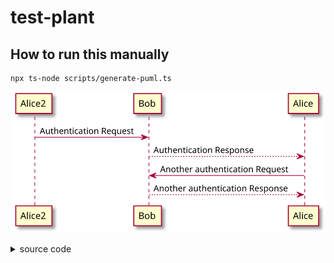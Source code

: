 # test-plant

## How to run this manually

```shell
npx ts-node scripts/generate-puml.ts
```

<!-- puml:e44da9ae3c8b868ab84cc2a9f2e9598f185d9a29047a8576a068897874b4ce39 -->
![UML](docs/generated-assets/e44da9ae3c8b868ab84cc2a9f2e9598f185d9a29047a8576a068897874b4ce39.svg)
<details>
<summary>source code</summary>

```puml
@startuml
Alice2 -> Bob: Authentication Request
Bob --> Alice: Authentication Response

Alice -> Bob: Another authentication Request
Alice <-- Bob: Another authentication Response
@enduml
```
</details>